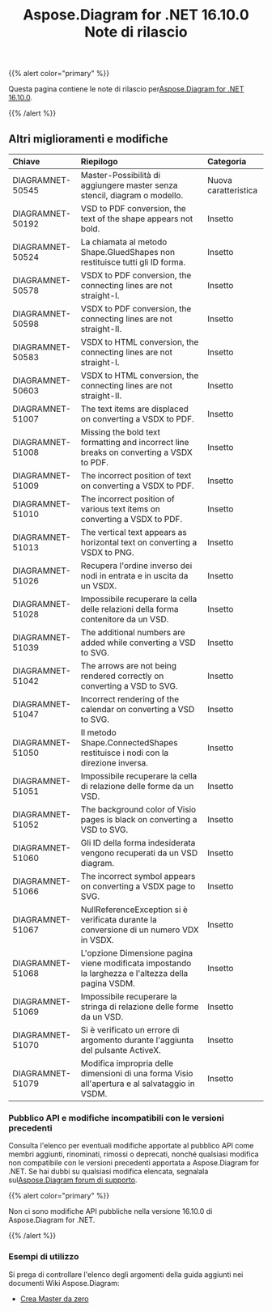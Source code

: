 ﻿---
title: Aspose.Diagram for .NET 16.10.0 Note di rilascio
type: docs
weight: 30
url: /it/net/aspose-diagram-for-net-16-10-0-release-notes/
---
{{% alert color="primary" %}} 

 Questa pagina contiene le note di rilascio per[Aspose.Diagram for .NET 16.10.0](https://www.nuget.org/packages/Aspose.Diagram/16.10.0).

{{% /alert %}} 
## **Altri miglioramenti e modifiche**

|**Chiave**|**Riepilogo**|**Categoria**|
|:- |:- |:- |
|DIAGRAMNET-50545|Master-Possibilità di aggiungere master senza stencil, diagram o modello.|Nuova caratteristica|
|DIAGRAMNET-50192|VSD to PDF conversion, the text of the shape appears not bold.|Insetto|
|DIAGRAMNET-50524|La chiamata al metodo Shape.GluedShapes non restituisce tutti gli ID forma.|Insetto|
|DIAGRAMNET-50578|VSDX to PDF conversion, the connecting lines are not straight-I.|Insetto|
|DIAGRAMNET-50598|VSDX to PDF conversion, the connecting lines are not straight-II.|Insetto|
|DIAGRAMNET-50583|VSDX to HTML conversion, the connecting lines are not straight-I.|Insetto|
|DIAGRAMNET-50603|VSDX to HTML conversion, the connecting lines are not straight-II.|Insetto|
|DIAGRAMNET-51007|The text items are displaced on converting a VSDX to PDF.|Insetto|
|DIAGRAMNET-51008|Missing the bold text formatting and incorrect line breaks on converting a VSDX to PDF.|Insetto|
|DIAGRAMNET-51009|The incorrect position of text on converting a VSDX to PDF.|Insetto|
|DIAGRAMNET-51010|The incorrect position of various text items on converting a VSDX to PDF.|Insetto|
|DIAGRAMNET-51013|The vertical text appears as horizontal text on converting a VSDX to PNG.|Insetto|
|DIAGRAMNET-51026|Recupera l'ordine inverso dei nodi in entrata e in uscita da un VSDX.|Insetto|
|DIAGRAMNET-51028|Impossibile recuperare la cella delle relazioni della forma contenitore da un VSD.|Insetto|
|DIAGRAMNET-51039|The additional numbers are added while converting a VSD to SVG.|Insetto|
|DIAGRAMNET-51042|The arrows are not being rendered correctly on converting a VSD to SVG.|Insetto|
|DIAGRAMNET-51047|Incorrect rendering of the calendar on converting a VSD to SVG.|Insetto|
|DIAGRAMNET-51050|Il metodo Shape.ConnectedShapes restituisce i nodi con la direzione inversa.|Insetto|
|DIAGRAMNET-51051|Impossibile recuperare la cella di relazione delle forme da un VSD.|Insetto|
|DIAGRAMNET-51052|The background color of Visio pages is black on converting a VSD to SVG.|Insetto|
|DIAGRAMNET-51060|Gli ID della forma indesiderata vengono recuperati da un VSD diagram.|Insetto|
|DIAGRAMNET-51066|The incorrect symbol appears on converting a VSDX page to SVG.|Insetto|
|DIAGRAMNET-51067|NullReferenceException si è verificata durante la conversione di un numero VDX in VSDX.|Insetto|
|DIAGRAMNET-51068|L'opzione Dimensione pagina viene modificata impostando la larghezza e l'altezza della pagina VSDM.|Insetto|
|DIAGRAMNET-51069|Impossibile recuperare la stringa di relazione delle forme da un VSD.|Insetto|
|DIAGRAMNET-51070|Si è verificato un errore di argomento durante l'aggiunta del pulsante ActiveX.|Insetto|
|DIAGRAMNET-51079|Modifica impropria delle dimensioni di una forma Visio all'apertura e al salvataggio in VSDM.|Insetto|
### **Pubblico API e modifiche incompatibili con le versioni precedenti**
Consulta l'elenco per eventuali modifiche apportate al pubblico API come membri aggiunti, rinominati, rimossi o deprecati, nonché qualsiasi modifica non compatibile con le versioni precedenti apportata a Aspose.Diagram for .NET. Se hai dubbi su qualsiasi modifica elencata, segnalala sul[Aspose.Diagram forum di supporto](https://forum.aspose.com/c/diagram/17).

{{% alert color="primary" %}} 

Non ci sono modifiche API pubbliche nella versione 16.10.0 di Aspose.Diagram for .NET.

{{% /alert %}} 
### **Esempi di utilizzo**
Si prega di controllare l'elenco degli argomenti della guida aggiunti nei documenti Wiki Aspose.Diagram:

- [Crea Master da zero](/diagram/it/net/working-with-masters/#create-master-from-scratch)
